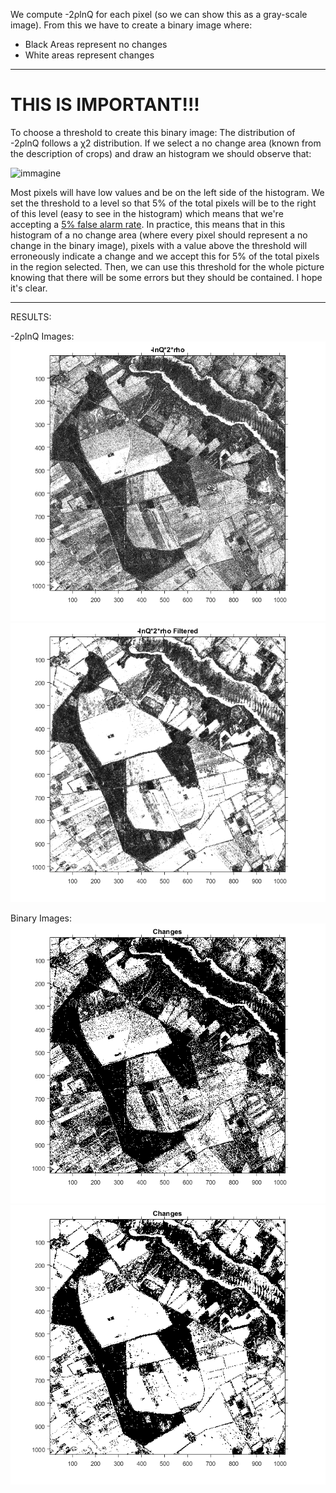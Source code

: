 We compute -2ρlnQ for each pixel (so we can show this as a gray-scale image). From this we have to create a binary image where:  
- Black Areas represent no changes
- White areas represent changes

---
# THIS IS IMPORTANT!!!

To choose a threshold to create this binary image: The distribution of -2ρlnQ follows a χ2 distribution. If we select a no change area (known from the description of crops) and draw an histogram we should observe that:

![immagine](https://github.com/Roberto888888/Remote-Sensing-Project-Polarimetric-SAR/assets/90435131/4dcef14a-db7e-467d-8489-4b75a1c1deb8)

Most pixels will have low values and be on the left side of the histogram. We set the threshold to a level so that 5% of the total pixels will be to the right of this level (easy to see in the histogram) which means that we're accepting a <u>5% false alarm rate</u>. In practice, this means that in this histogram of a no change area (where every pixel should represent a no change in the binary image), pixels with a value above the threshold will erroneously indicate a change and we accept this for 5% of the total pixels in the region selected. Then, we can use this threshold for the whole picture knowing that there will be some errors but they should be contained.
I hope it's clear.

---
RESULTS:

-2ρlnQ Images:
![](https://github.com/Roberto888888/Remote-Sensing-Project-Polarimetric-SAR/blob/main/5-Change-Detection/lnQ.bmp)
![](https://github.com/Roberto888888/Remote-Sensing-Project-Polarimetric-SAR/blob/main/5-Change-Detection/lnQ%20Filtered.bmp)

Binary Images:
![](https://github.com/Roberto888888/Remote-Sensing-Project-Polarimetric-SAR/blob/main/5-Change-Detection/changes.bmp)
![](https://github.com/Roberto888888/Remote-Sensing-Project-Polarimetric-SAR/blob/main/5-Change-Detection/changes%20Filtered.bmp)
